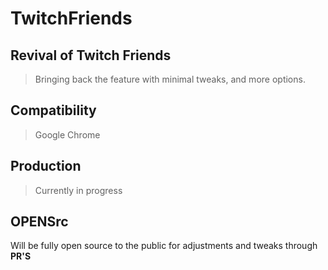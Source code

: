 # TwitchFriends
 
## Revival of Twitch Friends
> Bringing back the feature with minimal tweaks, and more options.


## Compatibility
> Google Chrome


## Production
> Currently in progress

## OPENSrc
Will be fully open source to the public for adjustments and tweaks through **PR'S**
